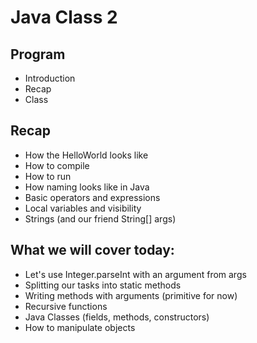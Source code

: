 
# Java Class 2

## Program
* Introduction
* Recap
* Class


## Recap

* How the HelloWorld looks like
* How to compile
* How to run
* How naming looks like in Java
* Basic operators and expressions
* Local variables and visibility
* Strings (and our friend String[] args)

## What we will cover today:

* Let's use Integer.parseInt with an argument from args
* Splitting our tasks into static methods
* Writing methods with arguments (primitive for now)
* Recursive functions
* Java Classes (fields, methods, constructors)
* How to manipulate objects
